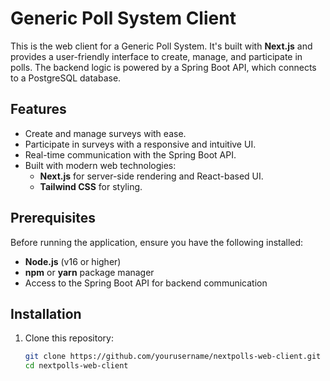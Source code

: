 # Generic Poll System Client

This is the web client for a Generic Poll System. It's built with **Next.js** and provides a user-friendly interface to create, manage, and participate in polls. The backend logic is powered by a Spring Boot API, which connects to a PostgreSQL database.

## Features

- Create and manage surveys with ease.
- Participate in surveys with a responsive and intuitive UI.
- Real-time communication with the Spring Boot API.
- Built with modern web technologies:
  - **Next.js** for server-side rendering and React-based UI.
  - **Tailwind CSS** for styling.

## Prerequisites

Before running the application, ensure you have the following installed:

- **Node.js** (v16 or higher)
- **npm** or **yarn** package manager
- Access to the Spring Boot API for backend communication

## Installation

1. Clone this repository:

   ```bash
   git clone https://github.com/yourusername/nextpolls-web-client.git
   cd nextpolls-web-client
